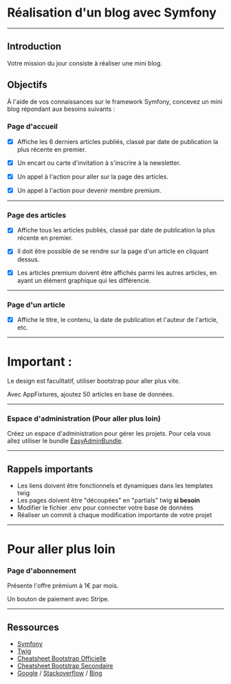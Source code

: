 # Réalisation d'un blog avec Symfony

---

## Introduction

Votre mission du jour consiste à réaliser une mini blog.

## Objectifs

À l'aide de vos connaissances sur le framework Symfony, concevez un mini blog répondant aux besoins suivants :

### Page d'accueil

- [x] Affiche les 6 derniers articles publiés, classé par date de publication la plus récente en premier.

- [x] Un encart ou carte d'invitation à s'inscrire à la newsletter.

- [x] Un appel à l'action pour aller sur la page des articles.

- [x] Un appel à l'action pour devenir membre premium.

---

### Page des articles

- [x] Affiche tous les articles publiés, classé par date de publication la plus récente en premier.

- [x] Il doit être possible de se rendre sur la page d'un article en cliquant dessus.

- [x] Les articles premium doivent être affichés parmi les autres articles, en ayant un élément graphique qui les différencie.

---

### Page d'un article

- [x] Affiche le titre, le contenu, la date de publication et l'auteur de l'article, etc.

---

# Important :

Le design est faculltatif, utiliser bootstrap pour aller plus vite.

Avec AppFixtures, ajoutez 50 articles en base de données.

---
### Espace d'administration (Pour aller plus loin)

Créez un espace d'administration pour gérer les projets. Pour cela vous allez utiliser le bundle [EasyAdminBundle](https://symfony.com/doc/current/bundles/EasyAdminBundle/index.html).

---
## Rappels importants

- Les liens doivent être fonctionnels et dynamiques dans les templates twig
- Les pages doivent être "découpées" en "partials" twig **si besoin**
- Modifier le fichier .env pour connecter votre base de données
- Réaliser un commit à chaque modification importante de votre projet

---

# Pour aller plus loin

### Page d'abonnement

Présente l'offre prémium à 1€ par mois.

Un bouton de paiement avec Stripe.

---

## Ressources

- [Symfony](https://symfony.com/)
- [Twig](https://twig.symfony.com/)
- [Cheatsheet Bootstrap Officielle](https://getbootstrap.com/docs/5.0/examples/cheatsheet/)
- [Cheatsheet Bootstrap Secondaire](https://bootstrap-cheatsheet.themeselection.com/)
- [Google](https://www.google.com/) / [Stackoverflow](https://stackoverflow.com/) / [Bing](https://www.bing.com/)
